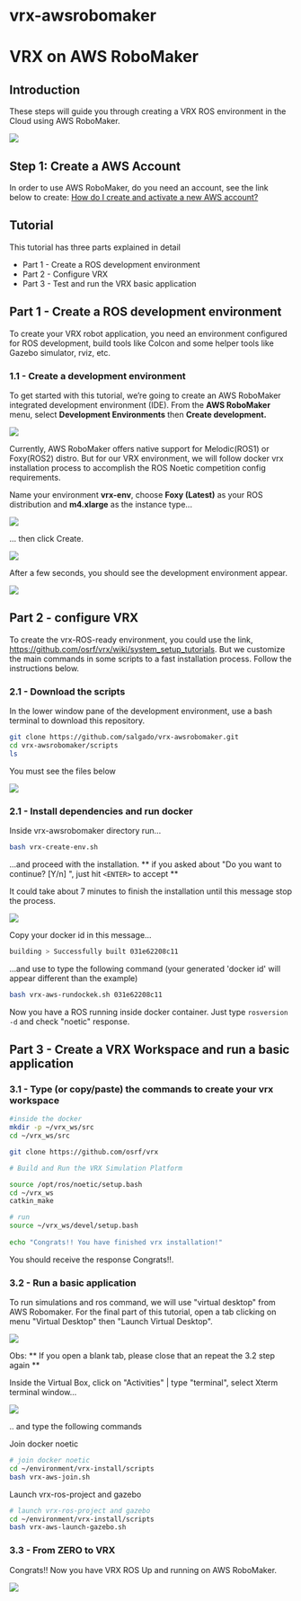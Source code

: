 # vrx-awsrobomaker

# VRX on AWS RoboMaker 

## Introduction

These steps will guide you through creating a VRX ROS environment in the Cloud using AWS RoboMaker.

![](screens/aws-robomaker-tut-09.png)  


## Step 1: Create a AWS Account

In order to use AWS RoboMaker, do you need an account, see the link below to create: [How do I create and activate a new AWS account?](https://aws.amazon.com/premiumsupport/knowledge-center/create-and-activate-aws-account/) 

## Tutorial

This tutorial has three parts explained in detail

*   Part 1 - Create a ROS development environment
*   Part 2 - Configure VRX
*   Part 3 - Test and run the VRX basic application

## Part 1 - Create a ROS development environment

To create your VRX robot application, you need an environment configured for ROS development, build tools like Colcon and some helper tools like Gazebo simulator, rviz, etc.

### 1.1 - Create a development environment

To get started with this tutorial, we’re going to create an AWS RoboMaker integrated development environment (IDE). From the **AWS RoboMaker** menu, select **Development Environments** then **Create development.** 

![](screens/aws-robomaker-tut-01.png)

Currently, AWS RoboMaker offers native support for Melodic(ROS1) or Foxy(ROS2) distro. But for our VRX environment, we will follow docker vrx installation process to accomplish the ROS Noetic competition config requirements.

Name your environment **vrx-env**, choose **Foxy (Latest)** as your ROS distribution and **m4.xlarge** as the instance type...


![](screens/aws-robomaker-tut-02.png)


... then click Create.


![](screens/aws-robomaker-tut-03.png)


After a few seconds, you should see the development environment appear.


![](screens/aws-robomaker-tut-04.png)


## Part 2 - configure VRX

To create the vrx-ROS-ready environment, you could use the link, https://github.com/osrf/vrx/wiki/system_setup_tutorials. But we customize the main commands in some scripts to a fast installation process. Follow the instructions below.

### 2.1 - Download the scripts

In the lower window pane of the development environment, use a bash terminal to download this repository. 

```bash
git clone https://github.com/salgado/vrx-awsrobomaker.git
cd vrx-awsrobomaker/scripts
ls
```

You must see the files below

![](screens/aws-robomaker-tut-05.png)

### 2.1 - Install dependencies and run docker

Inside vrx-awsrobomaker directory run...

```bash
bash vrx-create-env.sh
```

...and proceed with the installation. ** if you asked about "Do you want to continue? [Y/n] ", just hit `<ENTER>` to accept **

It could take about 7 minutes to finish the installation until this message stop the process.  

![](screens/aws-robomaker-tut-06.png)  

Copy your docker id in this message...  

```bash
building > Successfully built 031e62208c11
```
...and use to type the following command  (your generated 'docker id' will appear different than the example)

  ```bash
bash vrx-aws-rundockek.sh 031e62208c11
```

Now you have a ROS running inside docker container.
Just type ```rosversion -d``` and check "noetic" response.
  
  
## Part 3 - Create a VRX Workspace and run a basic application
  
### 3.1 - Type (or copy/paste) the commands to create your vrx workspace  

```bash
#inside the docker
mkdir -p ~/vrx_ws/src
cd ~/vrx_ws/src

git clone https://github.com/osrf/vrx

# Build and Run the VRX Simulation Platform

source /opt/ros/noetic/setup.bash
cd ~/vrx_ws
catkin_make

# run
source ~/vrx_ws/devel/setup.bash
  
echo "Congrats!! You have finished vrx installation!"
```  
You should receive the response Congrats!!.


### 3.2 - Run a basic application  

To run simulations and ros command, we will use "virtual desktop" from AWS Robomaker. 
For the final part of this tutorial, open a tab clicking on menu "Virtual Desktop" then "Launch Virtual Desktop".  


![](screens/aws-robomaker-tut-07.png)  

Obs: ** If you open a blank tab, please close that an repeat the 3.2 step again **

Inside the Virtual Box, click on "Activities" | type "terminal", select Xterm terminal window...

![](screens/aws-robomaker-tut-08.png)  

.. and type the following commands

Join docker noetic
  
```bash  
# join docker noetic
cd ~/environment/vrx-install/scripts
bash vrx-aws-join.sh 
```

Launch vrx-ros-project and gazebo
```bash
# launch vrx-ros-project and gazebo
cd ~/environment/vrx-install/scripts
bash vrx-aws-launch-gazebo.sh
```

### 3.3 - From ZERO to VRX

Congrats!! Now you have VRX ROS Up and running on AWS RoboMaker.

![](screens/aws-robomaker-tut-09.png)  


